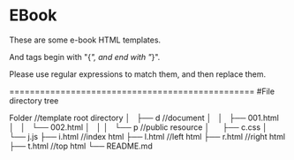 # EBook

These are some e-book HTML templates.

And tags begin with "{_", and end with "_}".

Please use regular expressions to match them, and then replace them.

================================================
#File directory tree

Folder                   //template root directory
│   ├── d                //document
│   │   ├── 001.html
│   │   └── 002.html
│   │
│   └── p                //public resource
│       ├── c.css
│       └── j.js
├── i.html               //index html
├── l.html               //left  html
├── r.html               //right html
├── t.html               //top   html
└── README.md

